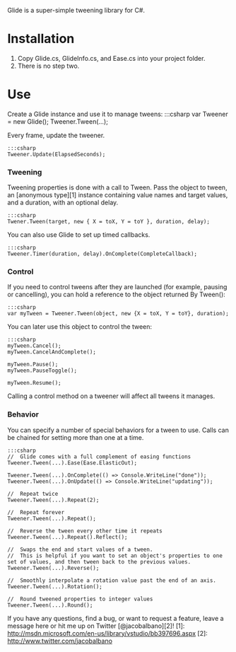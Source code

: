 Glide is a super-simple tweening library for C#.

# Installation
 1. Copy Glide.cs, GlideInfo.cs, and Ease.cs into your project folder.
 2. There is no step two.

# Use
Create a Glide instance and use it to manage tweens:
    :::csharp
	var Tweener = new Glide();
	Tweener.Tween(...);
	
Every frame, update the tweener.

    :::csharp
    Tweener.Update(ElapsedSeconds);

### Tweening
Tweening properties is done with a call to Tween. Pass the object to tween, an [anonymous type][1] instance containing value names and target values, and a duration, with an optional delay.

    :::csharp
    Twener.Tween(target, new { X = toX, Y = toY }, duration, delay);

You can also use Glide to set up timed callbacks.

    :::csharp
    Tweener.Timer(duration, delay).OnComplete(CompleteCallback);

### Control
If you need to control tweens after they are launched (for example, pausing or cancelling), you can hold a reference to the object returned By Tween():

    :::csharp
	var myTween = Tweener.Tween(object, new {X = toX, Y = toY}, duration);
	
You can later use this object to control the tween:
    
	:::csharp
    myTween.Cancel();
    myTween.CancelAndComplete();
    
    myTween.Pause();
    myTween.PauseToggle();
	
    myTween.Resume();
	
Calling a control method on a tweener will affect all tweens it manages.

### Behavior
You can specify a number of special behaviors for a tween to use. Calls can be chained for setting more than one at a time.

    :::csharp
	//  Glide comes with a full complement of easing functions
    Tweener.Tween(...).Ease(Ease.ElasticOut);
    
    Tweener.Tween(...).OnComplete(() => Console.WriteLine("done"));
    Tweener.Tween(...).OnUpdate(() => Console.WriteLine("updating"));
    
    //  Repeat twice
    Tweener.Tween(...).Repeat(2);
    
    //  Repeat forever
    Tweener.Tween(...).Repeat();
    
    //  Reverse the tween every other time it repeats
    Tweener.Tween(...).Repeat().Reflect();
    
    //  Swaps the end and start values of a tween.
    //  This is helpful if you want to set an object's properties to one set of values, and then tween back to the previous values.
    Tweener.Tween(...).Reverse();
    
    //  Smoothly interpolate a rotation value past the end of an axis.
    Tweener.Tween(...).Rotation();
    
    //  Round tweened properties to integer values
    Tweener.Tween(...).Round();
    
If you have any questions, find a bug, or want to request a feature, leave a message here or hit me up on Twitter [@jacobalbano][2]!
[1]: http://msdn.microsoft.com/en-us/library/vstudio/bb397696.aspx
[2]: http://www.twitter.com/jacobalbano